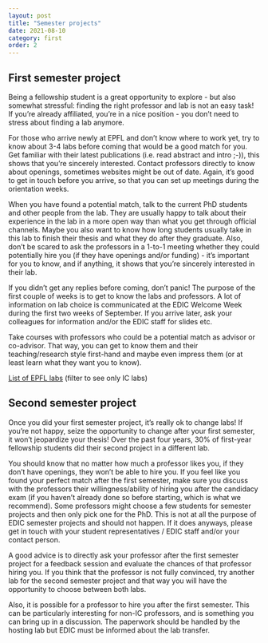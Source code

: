 ```yaml
---
layout: post
title: "Semester projects"
date: 2021-08-10
category: first
order: 2
---
```


## First semester project
Being a fellowship student is a great opportunity to explore - but also somewhat stressful: finding the right professor and lab is not an easy task! If you’re already affiliated, you’re in a nice position - you don’t need to stress about finding a lab anymore.

For those who arrive newly at EPFL and don’t know where to work yet, try to know about 3-4 labs before coming that would be a good match for you. Get familiar with their latest publications (i.e. read abstract and intro ;-)), this shows that you’re sincerely interested. Contact professors directly to know about openings, sometimes websites might be out of date. Again, it’s good to get in touch before you arrive, so that you can set up meetings during the orientation weeks.

When you have found a potential match, talk to the current PhD students and other people from the lab. They are usually happy to talk about their experience in the lab in a more open way than what you get through official channels. Maybe you also want to know how long students usually take in this lab to finish their thesis and what they do after they graduate. Also, don’t be scared to ask the professors in a 1-to-1 meeting whether they could potentially hire you (if they have openings and/or funding) - it’s important for you to know, and if anything, it shows that you’re sincerely interested in their lab.

If you didn’t get any replies before coming, don’t panic! The purpose of the first couple of weeks is to get to know the labs and professors. A lot of information on lab choice is communicated at the EDIC Welcome Week during the first two weeks of September. If you arrive later, ask your colleagues for information and/or the EDIC staff for slides etc.

Take courses with professors who could be a potential match as advisor or co-advisor. That way, you can get to know them and their teaching/research style first-hand and maybe even impress them (or at least learn what they want you to know).

[List of EPFL labs](https://www.epfl.ch/labs/) (filter to see only IC labs)

## Second semester project
Once you did your first semester project, it’s really ok to change labs! If you’re not happy, seize the opportunity to change after your first semester, it won’t jeopardize your thesis! Over the past four years, 30% of first-year fellowship students did their second project in a different lab.

You should know that no matter how much a professor likes you, if they don’t have openings, they won’t be able to hire you. If you feel like you found your perfect match after the first semester, make sure you discuss with the professors their willingness/ability of hiring you after the candidacy exam (if you haven’t already done so before starting, which is what we recommend). Some professors might choose a few students for semester projects and then only pick one for the PhD. This is not at all the purpose of EDIC semester projects and should not happen. If it does anyways, please get in touch with your student representatives / EDIC staff and/or your contact person.

A good advice is to directly ask your professor after the first semester project for a feedback session and evaluate the chances of that professor hiring you. If you think that the professor is not fully convinced, try another lab for the second semester project and that way you will have the opportunity to choose between both labs.

Also, it is possible for a professor to hire you after the first semester. This can be particularly interesting for non-IC professors, and is something you can bring up in a discussion. The paperwork should be handled by the hosting lab but EDIC must be informed about the lab transfer.

